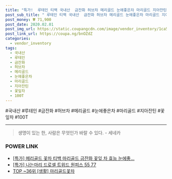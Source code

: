 ```yaml
--- 
title: "특가!  루테인 티백 국내산  금잔화 허브차 메리골드 눈에좋은차 마리골드 지아잔틴 꽃차 꽃잎차 100T 3봉 차 메리골..." 
post_sub_title: " 루테인 티백 국내산  금잔화 허브차 메리골드 눈에좋은차 마리골드 지아잔틴 꽃차 꽃잎차 100T 3봉 차 메리골드추출물" 
post_money: ₩ 71,900 
post_date: 2020.02.01 
post_img_url: https://static.coupangcdn.com/image/vendor_inventory/1ca5/e818e337b5e860e267cd49f74c65447f0c9ad949daf9cce283d03b0edc5e.jpg 
post_link_url: https://coupa.ng/bnOZdZ 
categories: 
  - vendor_inventory 
tags: 
  - 국내산 
  - 루테인 
  - 금잔화 
  - 허브차 
  - 메리골드 
  - 눈에좋은차 
  - 마리골드 
  - 지아잔틴 
  - 꽃잎차 
  - 100T 
--- 
```

  #국내산 #루테인 #금잔화 #허브차 #메리골드 #눈에좋은차 #마리골드 #지아잔틴 #꽃잎차 #100T 
<hr> 

> 생명이 있는 한, 사람은 무엇인가 바랄 수 있다. - 세네카 


### POWER LINK

* <a href="https://blog.naver.com/an0733/221792805140" target="_blank">[특가] 메리골드 꽃차 티백 마리골드 금잔화 꽃잎 차 효능 눈에좋...</a>
* <a href="https://blog.naver.com/an0733/221792279342" target="_blank">[특가] 나는마리 드로셀 트위드 원피스 55 77</a>
* <a href="https://blog.naver.com/an0733/221792297767" target="_blank"> TOP ~36위 [생활] 마리골드꽃차</a>
